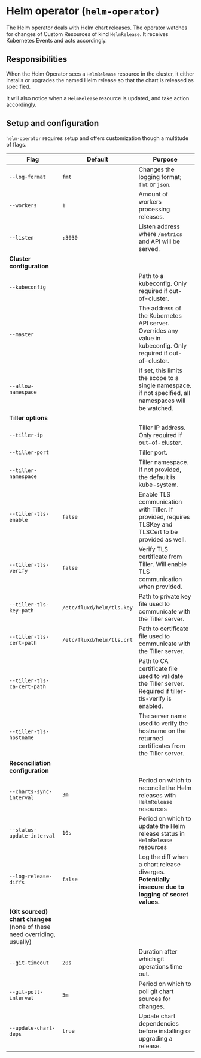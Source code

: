 # Helm operator (`helm-operator`)

The Helm operator deals with Helm chart releases. The operator watches for
changes of Custom Resources of kind `HelmRelease`. It receives Kubernetes
Events and acts accordingly.

## Responsibilities

When the Helm Operator sees a `HelmRelease` resource in the
cluster, it either installs or upgrades the named Helm release so that
the chart is released as specified.

It will also notice when a `HelmRelease` resource is updated, and
take action accordingly.

## Setup and configuration

`helm-operator` requires setup and offers customization though a multitude of flags.

| Flag                        | Default                       | Purpose
| --------------------------  | ----------------------------- | ---
| `--log-format`              | `fmt`                         | Changes the logging format; `fmt` or `json`.
| `--workers`                 | `1`                           | Amount of workers processing releases.
| `--listen`                  | `:3030`                       | Listen address where `/metrics` and API will be served.
| **Cluster configuration**
| `--kubeconfig`              |                               | Path to a kubeconfig. Only required if out-of-cluster.
| `--master`                  |                               | The address of the Kubernetes API server. Overrides any value in kubeconfig. Only required if out-of-cluster.
| `--allow-namespace`         |                               | If set, this limits the scope to a single namespace. if not specified, all namespaces will be watched.
| **Tiller options**
| `--tiller-ip`               |                               | Tiller IP address. Only required if out-of-cluster.
| `--tiller-port`             |                               | Tiller port.
| `--tiller-namespace`        |                               | Tiller namespace. If not provided, the default is kube-system.
| `--tiller-tls-enable`       | `false`                       | Enable TLS communication with Tiller. If provided, requires TLSKey and TLSCert to be provided as well.
| `--tiller-tls-verify`       | `false`                       | Verify TLS certificate from Tiller. Will enable TLS communication when provided.
| `--tiller-tls-key-path`     | `/etc/fluxd/helm/tls.key`     | Path to private key file used to communicate with the Tiller server.
| `--tiller-tls-cert-path`    | `/etc/fluxd/helm/tls.crt`     | Path to certificate file used to communicate with the Tiller server.
| `--tiller-tls-ca-cert-path` |                               | Path to CA certificate file used to validate the Tiller server. Required if tiller-tls-verify is enabled.
| `--tiller-tls-hostname`     |                               | The server name used to verify the hostname on the returned certificates from the Tiller server.
| **Reconciliation configuration**
| `--charts-sync-interval`    | `3m`                          | Period on which to reconcile the Helm releases with `HelmRelease` resources
| `--status-update-interval`  | `10s`                         | Period on which to update the Helm release status in `HelmRelease` resources
| `--log-release-diffs`       | `false`                       | Log the diff when a chart release diverges. **Potentially insecure due to logging of secret values.**
| **(Git sourced) chart changes** (none of these need overriding, usually)
| `--git-timeout`             | `20s`                         | Duration after which git operations time out.
| `--git-poll-interval`       | `5m`                          | Period on which to poll git chart sources for changes.
| `--update-chart-deps`       | `true`                        | Update chart dependencies before installing or upgrading a release.
